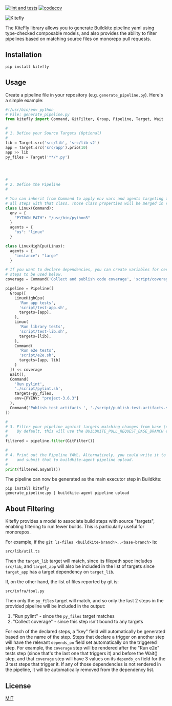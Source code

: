 [![lint and tests](https://github.com/pytown/kitefly/actions/workflows/test.yml/badge.svg)](https://github.com/pytown/kitefly/actions/workflows/test.yml)
[![codecov](https://codecov.io/gh/pytown/kitefly/branch/main/graph/badge.svg?token=Y4EWTI5ZYE)](https://codecov.io/gh/pytown/kitefly)

![Kitefly](doc/img/logo.png)

The KiteFly library allows you to generate Buildkite pipeline yaml using type-checked composable models, and also provides the ability to filter pipelines based on matching source files on monorepo pull requests.

## Installation

```
pip install kitefly
```

## Usage

Create a pipeline file in your repository (e.g. `generate_pipeline.py`). Here's a simple example:

```py
#!/usr/bin/env python
# File: generate_pipeline.py
from kitefly import Command, GitFilter, Group, Pipeline, Target, Wait

#
# 1. Define your Source Targets (Optional)
#
lib = Target.src('src/lib', 'src/lib-v2')
app = Target.src('src/app').prio(10)
app >> lib
py_files = Target('**/*.py')




#
# 2. Define the Pipeline
#

# You can inherit from Command to apply env vars and agents targeting to
# all steps with that class. Those class properties will be merged in reverse-MRO.
class Linux(Command):
  env = {
    "PYTHON_PATH": "/usr/bin/python3"
  }
  agents = {
    "os": "linux"
  }

class LinuxHighCpu(Linux):
  agents = {
    "instance": "large"
  }

# If you want to declare dependencies, you can create variables for certain
# steps to be used below.
coverage = Command('Collect and publish code coverage', 'script/coverage-collector.sh')

pipeline = Pipeline([
  Group([
    LinuxHighCpu(
      'Run app tests',
      'script/test-app.sh',
      targets=[app],
    ),
    Linux(
      'Run library tests',
      'script/test-lib.sh',
      targets=[lib],
    ),
    Command(
      'Run e2e tests',
      'script/e2e.sh',
      targets=[app, lib]
    )
  ]) << coverage
  Wait(),
  Command(
    'Run pylint',
    './script/pylint.sh',
    targets=py_files,
    env={PYENV: "project-3.6.3"}
  ),
  Command('Publish test artifacts ', './script/publish-test-artifacts.sh')
])

#
# 3. Filter your pipeline against targets matching changes from base (optional):
#    By default, this will use the BUILDKITE_PULL_REQUEST_BASE_BRANCH environmental variable.
#
filtered = pipeline.filter(GitFilter())

#
# 4. Print out the Pipeline YAML. Alternatively, you could write it to a file
#    and submit that to buildkite-agent pipeline upload.
#
print(filtered.asyaml())
```

The pipeline can now be generated as the main executor step in Buildkite:

```
pip install kitefly
generate_pipeline.py | buildkite-agent pipeline upload
```

## About Filtering

Kitefly provides a model to associate build steps with source "targets", enabling filtering to run fewer builds. This is particularly useful for monorepos.

For example, if the `git ls-files <buildkite-branch>..<base-branch>` is:

```
src/lib/util.ts
```

Then the `target_lib` target will match, since its filepath spec includes `src/lib`, and `target_app` will also be included in the list of targets since `target_app` has a target dependency on `target_lib`.

If, on the other hand, the list of files reported by git is:

```
src/infra/tool.py
```

Then only the `py_files` target will match, and so only the last 2 steps in the provided pipeline will be included in the output:

1. "Run pylint" - since the `py_files` target matches
2. "Collect coverage" - since this step isn't bound to any targets

For each of the declared steps, a "key" field will automatically be generated based on the name of the step. Steps that declare a trigger on another step will have the relevant `depends_on` field set automatically on the triggered step. For example, the `coverage` step will be rendered after the "Run e2e" tests step (since that's the last one that triggers it) and before the Wait() step, and that `coverage` step will have 3 values on its `depends_on` field for the 3 test steps that trigger it. If any of those dependencies is not rendered in the pipeline, it will be automatically removed from the dependency list.

## License

[MIT](LICENSE.md)
